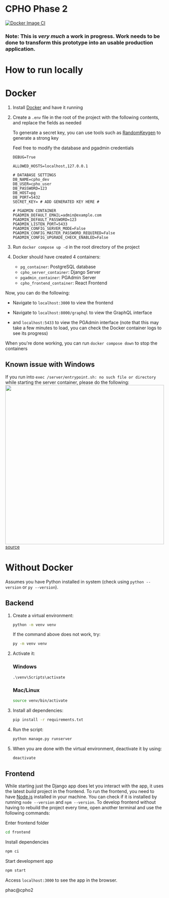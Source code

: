 # CPHO Phase 2

[![Docker Image CI](https://github.com/PHACDataHub/cpho-phase2/actions/workflows/docker-image.yml/badge.svg)](https://github.com/PHACDataHub/cpho-phase2/actions/workflows/docker-image.yml)

### Note: This is _very much_ a work in progress. Work needs to be done to transform this prototype into an usable production application.

# How to run locally

# Docker

1. Install [Docker](https://docs.docker.com/install/) and have it running

2. Create a `.env` file in the root of the project with the following contents, and replace the fields as needed

   To generate a secret key, you can use tools such as [RandomKeygen](https://randomkeygen.com) to generate a strong key

   Feel free to modify the database and pgadmin credentials

   ```
   DEBUG=True

   ALLOWED_HOSTS=localhost,127.0.0.1

   # DATABASE SETTINGS
   DB_NAME=cpho_dev
   DB_USER=cpho_user
   DB_PASSWORD=123
   DB_HOST=pg
   DB_PORT=5432
   SECRET_KEY= # ADD GENERATED KEY HERE #

   # PGADMIN CONTAINER
   PGADMIN_DEFAULT_EMAIL=admin@example.com
   PGADMIN_DEFAULT_PASSWORD=123
   PGADMIN_LISTEN_PORT=5433
   PGADMIN_CONFIG_SERVER_MODE=False
   PGADMIN_CONFIG_MASTER_PASSWORD_REQUIRED=False
   PGADMIN_CONFIG_UPGRADE_CHECK_ENABLED=False
   ```

3. Run `docker compose up -d` in the root directory of the project

4. Docker should have created 4 containers:
   - `pg_container`: PostgreSQL database
   - `cpho_server_container`: Django Server
   - `pgadmin_container`: PGAdmin Server
   - `cpho_frontend_container`: React Frontend

Now, you can do the following:

- Navigate to `localhost:3000` to view the frontend

- Navigate to `localhost:8000/graphql` to view the GraphQL interface

- and `localhost:5433` to view the PGAdmin interface (note that this may take a few minutes to load, you can check the Docker container logs to see its progress)

When you're done working, you can run `docker compose down` to stop the containers

## Known issue with Windows

If you run into `exec /server/entrypoint.sh: no such file or directory` while starting the server container, please do the following:
<br/><img src="https://user-images.githubusercontent.com/50898635/203863894-190861e9-9d18-4d97-8d32-4ff653d7eb70.png" width="500"/>
[source](https://stackoverflow.com/questions/40452508/docker-error-on-an-entrypoint-script-no-such-file-or-directory)

# Without Docker

Assumes you have Python installed in system (check using `python --version` or `py --version`).

## Backend

1. Create a virtual environment:

   ```bash
   python -m venv venv
   ```

   If the command above does not work, try:

   ```bash
   py -m venv venv
   ```

2. Activate it:

   ### Windows

   ```
   .\venv\Scripts\activate
   ```

   ### Mac/Linux

   ```bash
   source venv/bin/activate
   ```

3. Install all dependencies:

   ```bash
   pip install -r requirements.txt
   ```

4. Run the script:

   ```bash
   python manage.py runserver
   ```

5. When you are done with the virtual environment, deactivate it by using:

   ```bash
   deactivate
   ```

## Frontend

While starting just the Django app does let you interact with the app, it uses the latest _build_ project in the frontend.
To run the frontend, you need to have [Node.js](https://nodejs.org/en/) installed in your machine. You can check if it is installed by running `node --version` and `npm --version`.
To develop frontend without having to rebuild the project every time, open another terminal and use the following commands:

Enter frontend folder

```bash
cd frontend
```

Install dependencies

```bash
npm ci
```

Start development app

```bash
npm start
```

Access `localhost:3000` to see the app in the browser.

phac@cpho2
